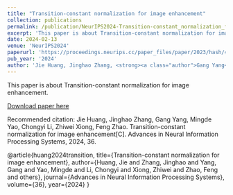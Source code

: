 ```yaml
---
title: "Transition-constant normalization for image enhancement"
collection: publications
permalink: /publication/NeurIPS2024-Transition-constant_normalization_for_image_enhancement
excerpt: 'This paper is about Transition-constant normalization for image enhancement.'
date: 2024-02-13
venue: 'NeurIPS2024'
paperurl: 'https://proceedings.neurips.cc/paper_files/paper/2023/hash/4163873c9ad623a87989d0a6eefe9442-Abstract-Conference.html' 
pub_year: '2024'
author: 'Jie Huang, Jinghao Zhang, <strong><a class="author">Gang Yang</a></strong>, Mingde Yao, Chongyi Li, Zhiwei Xiong, Feng Zhao'
---
```

This paper is about Transition-constant normalization for image enhancement.

[Download paper here](https://proceedings.neurips.cc/paper_files/paper/2023/hash/4163873c9ad623a87989d0a6eefe9442-Abstract-Conference.html)

Recommended citation: Jie Huang, Jinghao Zhang, Gang Yang, Mingde Yao, Chongyi Li, Zhiwei Xiong, Feng Zhao. Transition-constant normalization for image enhancement[C]. Advances in Neural Information Processing Systems, 2024, 36.

@article{huang2024transition,
  title={Transition-constant normalization for image enhancement},
  author={Huang, Jie and Zhang, Jinghao and Yang, Gang and Yao, Mingde and Li, Chongyi and Xiong, Zhiwei and Zhao, Feng and others},
  journal={Advances in Neural Information Processing Systems},
  volume={36},
  year={2024}
}
